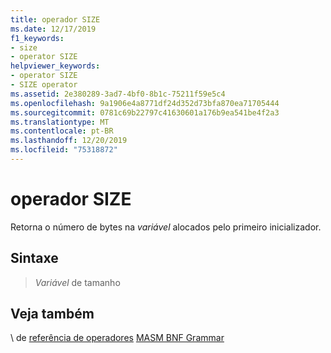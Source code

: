 ```yaml
---
title: operador SIZE
ms.date: 12/17/2019
f1_keywords:
- size
- operator SIZE
helpviewer_keywords:
- operator SIZE
- SIZE operator
ms.assetid: 2e380289-3ad7-4bf0-8b1c-75211f59e5c4
ms.openlocfilehash: 9a1906e4a8771df24d352d73bfa870ea71705444
ms.sourcegitcommit: 0781c69b22797c41630601a176b9ea541be4f2a3
ms.translationtype: MT
ms.contentlocale: pt-BR
ms.lasthandoff: 12/20/2019
ms.locfileid: "75318872"
---
```

# <a name="operator-size"></a>operador SIZE

Retorna o número de bytes na *variável* alocados pelo primeiro inicializador.

## <a name="syntax"></a>Sintaxe

> *Variável* de tamanho

## <a name="see-also"></a>Veja também

\ de [referência de operadores](operators-reference.md)
[MASM BNF Grammar](masm-bnf-grammar.md)
